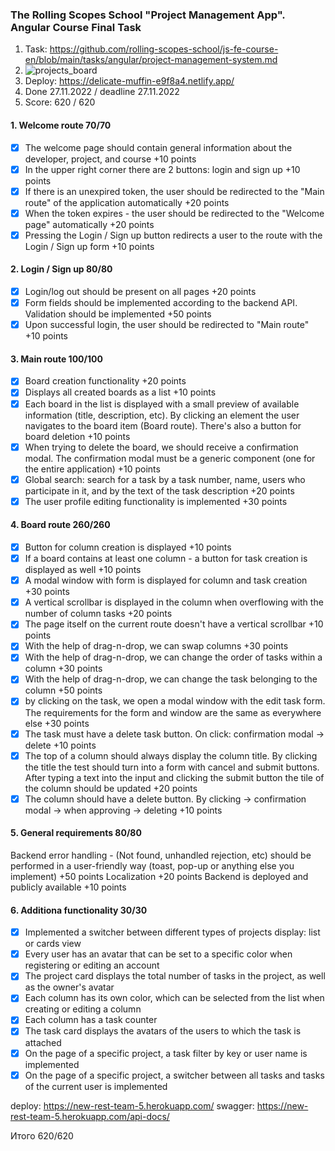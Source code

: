 ### The Rolling Scopes School "Project Management App". Angular Course Final Task

1. Task: https://github.com/rolling-scopes-school/js-fe-course-en/blob/main/tasks/angular/project-management-system.md
2. ![projects_board](https://user-images.githubusercontent.com/93344252/204153383-d3f08211-01b8-460a-97e3-c08975cf0385.png)
3. Deploy: https://delicate-muffin-e9f8a4.netlify.app/
4. Done 27.11.2022 / deadline 27.11.2022
5. Score: 620 / 620

#### 1. Welcome route 70/70
  - [x] The welcome page should contain general information about the developer, project, and course +10 points
  - [x] In the upper right corner there are 2 buttons: login and sign up +10 points
  - [x] If there is an unexpired token, the user should be redirected to the "Main route" of the application automatically +20 points
  - [x] When the token expires - the user should be redirected to the "Welcome page" automatically +20 points
  - [x] Pressing the Login / Sign up button redirects a user to the route with the Login / Sign up form +10 points

#### 2. Login / Sign up 80/80
 - [x] Login/log out should be present on all pages +20 points
 - [x] Form fields should be implemented according to the backend API. Validation should be implemented +50 points
 - [x] Upon successful login, the user should be redirected to "Main route" +10 points

#### 3. Main route 100/100
 - [x] Board creation functionality +20 points
 - [x] Displays all created boards as a list +10 points
 - [x] Each board in the list is displayed with a small preview of available information (title, description, etc). By clicking an element the user navigates to the board item (Board route). There's also a button for board deletion +10 points
 - [x] When trying to delete the board, we should receive a confirmation modal. The confirmation modal must be a generic component (one for the entire application) +10 points
 - [x] Global search: search for a task by a task number, name, users who participate in it, and by the text of the task description +20 points
 - [x] The user profile editing functionality is implemented +30 points

####  4. Board route 260/260
 - [x] Button for column creation is displayed +10 points
 - [x] If a board contains at least one column - a button for task creation is displayed as well +10 points
 - [x] A modal window with form is displayed for column and task creation +30 points
 - [x] A vertical scrollbar is displayed in the column when overflowing with the number of column tasks +20 points
 - [x] The page itself on the current route doesn't have a vertical scrollbar +10 points
 - [x] With the help of drag-n-drop, we can swap columns +30 points
 - [x] With the help of drag-n-drop, we can change the order of tasks within a column +30 points
 - [x] With the help of drag-n-drop, we can change the task belonging to the column +50 points
 - [x] by clicking on the task, we open a modal window with the edit task form. The requirements for the form and window are the same as everywhere else +30 points
 - [x] The task must have a delete task button. On click: confirmation modal -> delete +10 points
 - [x] The top of a column should always display the column title. By clicking the title the test should turn into a form with cancel and submit buttons. After typing a text into the input and clicking the submit button the tile of the column should be updated +20 points
 - [x] The column should have a delete button. By clicking -> confirmation modal -> when approving -> deleting +10 points

#### 5. General requirements 80/80
 Backend error handling - (Not found, unhandled rejection, etc) should be performed in a user-friendly way (toast, pop-up or anything else you implement) +50 points
 Localization +20 points
 Backend is deployed and publicly available +10 points

#### 6. Additiona functionality 30/30

- [x] Implemented a switcher between different types of projects display: list or cards view
- [x] Every user has an avatar that can be set to a specific color when registering or editing an account
- [x] The project card displays the total number of tasks in the project, as well as the owner's avatar
- [x] Each column has its own color, which can be selected from the list when creating or editing a column
- [x] Each column has a task counter
- [x] The task card displays the avatars of the users to which the task is attached
- [x] On the page of a specific project, a task filter by key or user name is implemented
- [x] On the page of a specific project, a switcher between all tasks and tasks of the current user is implemented

deploy: <https://new-rest-team-5.herokuapp.com/>
swagger: <https://new-rest-team-5.herokuapp.com/api-docs/>

Итого 620/620
